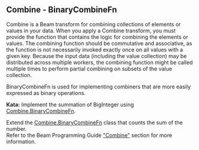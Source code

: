 <!--
  ~  Licensed to the Apache Software Foundation (ASF) under one
  ~  or more contributor license agreements.  See the NOTICE file
  ~  distributed with this work for additional information
  ~  regarding copyright ownership.  The ASF licenses this file
  ~  to you under the Apache License, Version 2.0 (the
  ~  "License"); you may not use this file except in compliance
  ~  with the License.  You may obtain a copy of the License at
  ~
  ~      http://www.apache.org/licenses/LICENSE-2.0
  ~
  ~  Unless required by applicable law or agreed to in writing, software
  ~  distributed under the License is distributed on an "AS IS" BASIS,
  ~  WITHOUT WARRANTIES OR CONDITIONS OF ANY KIND, either express or implied.
  ~  See the License for the specific language governing permissions and
  ~  limitations under the License.
  -->

Combine - BinaryCombineFn
-------------------------

Combine is a Beam transform for combining collections of elements or values in your data. When you 
apply a Combine transform, you must provide the function that contains the logic for combining the 
elements or values. The combining function should be commutative and associative, as the function 
is not necessarily invoked exactly once on all values with a given key. Because the input data 
(including the value collection) may be distributed across multiple workers, the combining function 
might be called multiple times to perform partial combining on subsets of the value collection.

BinaryCombineFn is used for implementing combiners that are more easily expressed as binary 
operations.

**Kata:** Implement the summation of BigInteger using 
[Combine.BinaryCombineFn](https://beam.apache.org/releases/javadoc/current/org/apache/beam/sdk/transforms/Combine.BinaryCombineFn.html).

<div class="hint">
  Extend the
  <a href="https://beam.apache.org/releases/javadoc/current/org/apache/beam/sdk/transforms/Combine.BinaryCombineFn.html">
    Combine.BinaryCombineFn</a> class that counts the sum of the number.
</div>

<div class="hint">
  Refer to the Beam Programming Guide
  <a href="https://beam.apache.org/documentation/programming-guide/#combine">
    "Combine"</a> section for more information.
</div>
